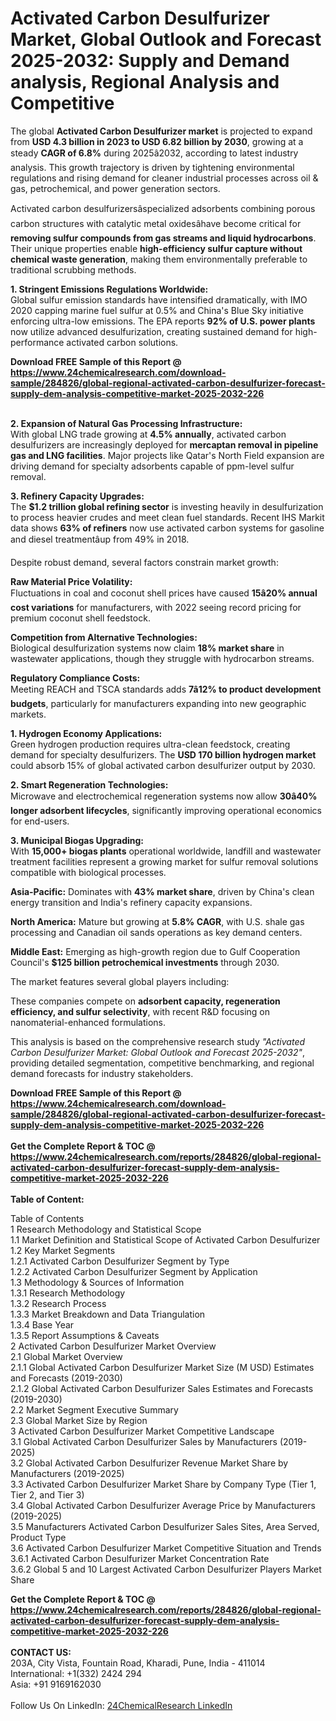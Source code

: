 <h1>Activated Carbon Desulfurizer Market, Global Outlook and Forecast 2025-2032: Supply and Demand analysis, Regional Analysis and Competitive</h1><p>The global <strong>Activated Carbon Desulfurizer market</strong> is projected to expand from <strong>USD 4.3 billion in 2023 to USD 6.82 billion by 2030</strong>, growing at a steady <strong>CAGR of 6.8%</strong> during 2025â2032, according to latest industry analysis. This growth trajectory is driven by tightening environmental regulations and rising demand for cleaner industrial processes across oil &amp; gas, petrochemical, and power generation sectors.</p><p>Activated carbon desulfurizersâspecialized adsorbents combining porous carbon structures with catalytic metal oxidesâhave become critical for <strong>removing sulfur compounds from gas streams and liquid hydrocarbons</strong>. Their unique properties enable <strong>high-efficiency sulfur capture without chemical waste generation</strong>, making them environmentally preferable to traditional scrubbing methods.</p><p><strong>1. Stringent Emissions Regulations Worldwide:</strong><br>
Global sulfur emission standards have intensified dramatically, with IMO 2020 capping marine fuel sulfur at 0.5% and China's Blue Sky initiative enforcing ultra-low emissions. The EPA reports <strong>92% of U.S. power plants</strong> now utilize advanced desulfurization, creating sustained demand for high-performance activated carbon solutions.</p><div><b>Download FREE Sample of this Report @ 
            <a href="https://www.24chemicalresearch.com/download-sample/284826/global-regional-activated-carbon-desulfurizer-forecast-supply-dem-analysis-competitive-market-2025-2032-226">
            https://www.24chemicalresearch.com/download-sample/284826/global-regional-activated-carbon-desulfurizer-forecast-supply-dem-analysis-competitive-market-2025-2032-226</a></b></div><br><p><strong>2. Expansion of Natural Gas Processing Infrastructure:</strong><br>
With global LNG trade growing at <strong>4.5% annually</strong>, activated carbon desulfurizers are increasingly deployed for <strong>mercaptan removal in pipeline gas and LNG facilities</strong>. Major projects like Qatar's North Field expansion are driving demand for specialty adsorbents capable of ppm-level sulfur removal.</p><p><strong>3. Refinery Capacity Upgrades:</strong><br>
The <strong>$1.2 trillion global refining sector</strong> is investing heavily in desulfurization to process heavier crudes and meet clean fuel standards. Recent IHS Markit data shows <strong>63% of refiners</strong> now use activated carbon systems for gasoline and diesel treatmentâup from 49% in 2018.</p><p>Despite robust demand, several factors constrain market growth:</p><p><strong>Raw Material Price Volatility:</strong><br>
    Fluctuations in coal and coconut shell prices have caused <strong>15â20% annual cost variations</strong> for manufacturers, with 2022 seeing record pricing for premium coconut shell feedstock.</p><p><strong>Competition from Alternative Technologies:</strong><br>
    Biological desulfurization systems now claim <strong>18% market share</strong> in wastewater applications, though they struggle with hydrocarbon streams.</p><p><strong>Regulatory Compliance Costs:</strong><br>
    Meeting REACH and TSCA standards adds <strong>7â12% to product development budgets</strong>, particularly for manufacturers expanding into new geographic markets.</p><p><strong>1. Hydrogen Economy Applications:</strong><br>
Green hydrogen production requires ultra-clean feedstock, creating demand for specialty desulfurizers. The <strong>USD 170 billion hydrogen market</strong> could absorb 15% of global activated carbon desulfurizer output by 2030.</p><p><strong>2. Smart Regeneration Technologies:</strong><br>
Microwave and electrochemical regeneration systems now allow <strong>30â40% longer adsorbent lifecycles</strong>, significantly improving operational economics for end-users.</p><p><strong>3. Municipal Biogas Upgrading:</strong><br>
With <strong>15,000+ biogas plants</strong> operational worldwide, landfill and wastewater treatment facilities represent a growing market for sulfur removal solutions compatible with biological processes.</p><p><strong>Asia-Pacific:</strong> Dominates with <strong>43% market share</strong>, driven by China's clean energy transition and India's refinery capacity expansions.</p><p><strong>North America:</strong> Mature but growing at <strong>5.8% CAGR</strong>, with U.S. shale gas processing and Canadian oil sands operations as key demand centers.</p><p><strong>Middle East:</strong> Emerging as high-growth region due to Gulf Cooperation Council's <strong>$125 billion petrochemical investments</strong> through 2030.</p><p>The market features several global players including:</p><p>These companies compete on <strong>adsorbent capacity, regeneration efficiency, and sulfur selectivity</strong>, with recent R&amp;D focusing on nanomaterial-enhanced formulations.</p><p>This analysis is based on the comprehensive research study <em>"Activated Carbon Desulfurizer Market: Global Outlook and Forecast 2025-2032"</em>, providing detailed segmentation, competitive benchmarking, and regional demand forecasts for industry stakeholders.</p><div><b>Download FREE Sample of this Report @ 
            <a href="https://www.24chemicalresearch.com/download-sample/284826/global-regional-activated-carbon-desulfurizer-forecast-supply-dem-analysis-competitive-market-2025-2032-226">
            https://www.24chemicalresearch.com/download-sample/284826/global-regional-activated-carbon-desulfurizer-forecast-supply-dem-analysis-competitive-market-2025-2032-226</a></b></div><br><div><b>Get the Complete Report & TOC @ 
            <a href="https://www.24chemicalresearch.com/reports/284826/global-regional-activated-carbon-desulfurizer-forecast-supply-dem-analysis-competitive-market-2025-2032-226">
            https://www.24chemicalresearch.com/reports/284826/global-regional-activated-carbon-desulfurizer-forecast-supply-dem-analysis-competitive-market-2025-2032-226</a></b></div><br>
            <b>Table of Content:</b><p>Table of Contents<br />
1 Research Methodology and Statistical Scope<br />
1.1 Market Definition and Statistical Scope of Activated Carbon Desulfurizer<br />
1.2 Key Market Segments<br />
1.2.1 Activated Carbon Desulfurizer Segment by Type<br />
1.2.2 Activated Carbon Desulfurizer Segment by Application<br />
1.3 Methodology & Sources of Information<br />
1.3.1 Research Methodology<br />
1.3.2 Research Process<br />
1.3.3 Market Breakdown and Data Triangulation<br />
1.3.4 Base Year<br />
1.3.5 Report Assumptions & Caveats<br />
2 Activated Carbon Desulfurizer Market Overview<br />
2.1 Global Market Overview<br />
2.1.1 Global Activated Carbon Desulfurizer Market Size (M USD) Estimates and Forecasts (2019-2030)<br />
2.1.2 Global Activated Carbon Desulfurizer Sales Estimates and Forecasts (2019-2030)<br />
2.2 Market Segment Executive Summary<br />
2.3 Global Market Size by Region<br />
3 Activated Carbon Desulfurizer Market Competitive Landscape<br />
3.1 Global Activated Carbon Desulfurizer Sales by Manufacturers (2019-2025)<br />
3.2 Global Activated Carbon Desulfurizer Revenue Market Share by Manufacturers (2019-2025)<br />
3.3 Activated Carbon Desulfurizer Market Share by Company Type (Tier 1, Tier 2, and Tier 3)<br />
3.4 Global Activated Carbon Desulfurizer Average Price by Manufacturers (2019-2025)<br />
3.5 Manufacturers Activated Carbon Desulfurizer Sales Sites, Area Served, Product Type<br />
3.6 Activated Carbon Desulfurizer Market Competitive Situation and Trends<br />
3.6.1 Activated Carbon Desulfurizer Market Concentration Rate<br />
3.6.2 Global 5 and 10 Largest Activated Carbon Desulfurizer Players Market Share </p><div><b>Get the Complete Report & TOC @ 
            <a href="https://www.24chemicalresearch.com/reports/284826/global-regional-activated-carbon-desulfurizer-forecast-supply-dem-analysis-competitive-market-2025-2032-226">
            https://www.24chemicalresearch.com/reports/284826/global-regional-activated-carbon-desulfurizer-forecast-supply-dem-analysis-competitive-market-2025-2032-226</a></b></div><br><b>CONTACT US:</b><br>
            203A, City Vista, Fountain Road, Kharadi, Pune, India - 411014<br>
            International: +1(332) 2424 294<br>
            Asia: +91 9169162030 <br><br>
            Follow Us On LinkedIn: <a href="https://www.linkedin.com/company/24chemicalresearch/">24ChemicalResearch LinkedIn</a>